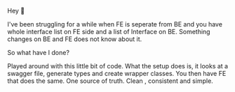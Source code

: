 Hey :wave:

I've been struggling for a while when FE is seperate from BE and you have whole interface list on FE side and a list of Interface on BE. Something changes on BE and FE does not know about it.

So what have I done?

Played around with this little bit of code. What the setup does is, it looks at a swagger file, generate types and create wrapper classes. You then have FE that does the same. One source of truth. Clean , consistent and simple.
